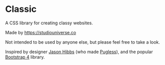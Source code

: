 # Classic
A CSS library for creating classy websites.

Made by https://studiouniverse.co

Not intended to be used by anyone else, but please feel free to take a look.

Inspired by designer [Jason Hibbs](http://jasonhibbs.co.uk/) (who made [Pugless](https://github.com/jasonhibbs/Pugless)), and the popular [Bootstrap 4](https://getbootstrap.com/) library.